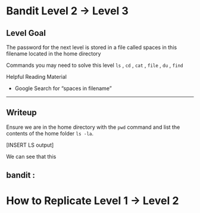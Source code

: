 # Bandit Level 2 → Level 3

## Level Goal
The password for the next level is stored in a file called spaces in this filename located in the home directory

Commands you may need to solve this level
`ls` , `cd` , `cat` , `file` , `du` , `find`

Helpful Reading Material
- Google Search for “spaces in filename”

---
## Writeup

Ensure we are in the home directory with the `pwd` command and list the contents of the home folder `ls -la`.

[INSERT LS output]

We can see that this 

bandit :
---
# How to Replicate Level 1 → Level 2

